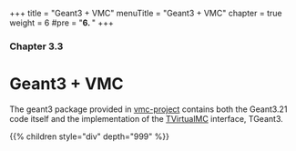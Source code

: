 +++
title = "Geant3 + VMC"
menuTitle = "Geant3 + VMC"
chapter = true
weight = 6
#pre = "<b>6. </b>"
+++

### Chapter 3.3

# Geant3 + VMC

The geant3 package provided in [vmc-project](https://github.com/vmc-project) contains both the Geant3.21 code itself and the implementation of the [TVirtualMC](https://root.cern/doc/master/classTVirtualMC.html) interface, TGeant3.

{{% children style="div" depth="999" %}}
